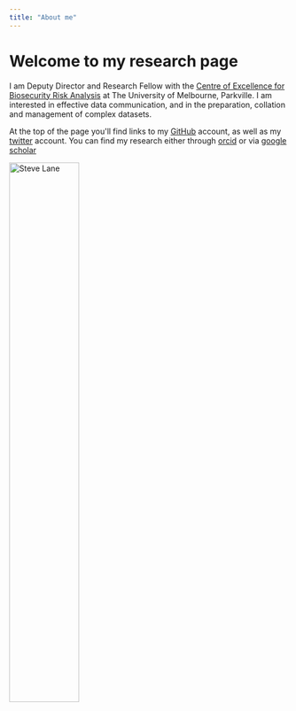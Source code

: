 ```yaml
---
title: "About me"
---
```


# Welcome to my research page

I am Deputy Director and Research Fellow with the [Centre of Excellence for Biosecurity Risk Analysis](http://cebra.unimelb.edu.au/) at The University of Melbourne, Parkville. I am interested in effective data communication, and in the preparation, collation and management of complex datasets.

At the top of the page you'll find links to my [GitHub](https://github.com/SteveLane/) account, as well as my [twitter](https://twitter.com/stephenelane/) account. You can find my research either through [orcid](https://orcid.org/0000-0002-4848-613X) or via [google scholar](https://scholar.google.com.au/citations?user=xD5JjIUAAAAJ&hl=en)

<img src="/img/sl.png#align-center" alt="Steve Lane" style="width:50%;" />
